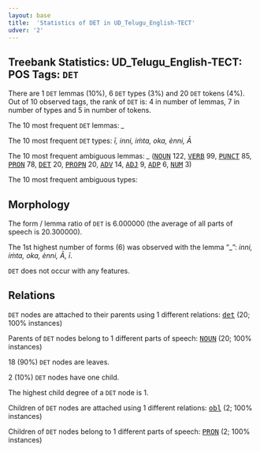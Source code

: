 ```yaml
---
layout: base
title:  'Statistics of DET in UD_Telugu_English-TECT'
udver: '2'
---
```


## Treebank Statistics: UD_Telugu_English-TECT: POS Tags: `DET`

There are 1 `DET` lemmas (10%), 6 `DET` types (3%) and 20 `DET` tokens (4%).
Out of 10 observed tags, the rank of `DET` is: 4 in number of lemmas, 7 in number of types and 5 in number of tokens.

The 10 most frequent `DET` lemmas: <em>_</em>

The 10 most frequent `DET` types:  <em>ī, inni, iṁta, oka, ènni, Ā</em>

The 10 most frequent ambiguous lemmas: <em>_</em> (<tt><a href="qte_tect-pos-NOUN.html">NOUN</a></tt> 122, <tt><a href="qte_tect-pos-VERB.html">VERB</a></tt> 99, <tt><a href="qte_tect-pos-PUNCT.html">PUNCT</a></tt> 85, <tt><a href="qte_tect-pos-PRON.html">PRON</a></tt> 78, <tt><a href="qte_tect-pos-DET.html">DET</a></tt> 20, <tt><a href="qte_tect-pos-PROPN.html">PROPN</a></tt> 20, <tt><a href="qte_tect-pos-ADV.html">ADV</a></tt> 14, <tt><a href="qte_tect-pos-ADJ.html">ADJ</a></tt> 9, <tt><a href="qte_tect-pos-ADP.html">ADP</a></tt> 6, <tt><a href="qte_tect-pos-NUM.html">NUM</a></tt> 3)

The 10 most frequent ambiguous types:  



## Morphology

The form / lemma ratio of `DET` is 6.000000 (the average of all parts of speech is 20.300000).

The 1st highest number of forms (6) was observed with the lemma “_”: <em>inni, iṁta, oka, ènni, Ā, ī</em>.

`DET` does not occur with any features.


## Relations

`DET` nodes are attached to their parents using 1 different relations: <tt><a href="qte_tect-dep-det.html">det</a></tt> (20; 100% instances)

Parents of `DET` nodes belong to 1 different parts of speech: <tt><a href="qte_tect-pos-NOUN.html">NOUN</a></tt> (20; 100% instances)

18 (90%) `DET` nodes are leaves.

2 (10%) `DET` nodes have one child.

The highest child degree of a `DET` node is 1.

Children of `DET` nodes are attached using 1 different relations: <tt><a href="qte_tect-dep-obl.html">obl</a></tt> (2; 100% instances)

Children of `DET` nodes belong to 1 different parts of speech: <tt><a href="qte_tect-pos-PRON.html">PRON</a></tt> (2; 100% instances)

